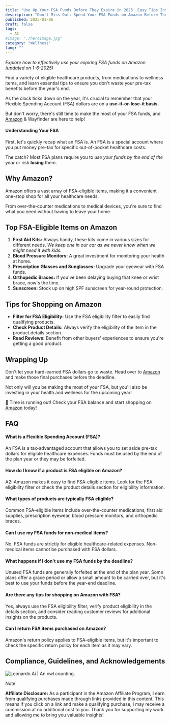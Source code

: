 ```yaml
---
title: "Use Up Your FSA Funds Before They Expire in 2025: Easy Tips Inside!"
description: "Don't Miss Out: Spend Your FSA Funds on Amazon Before They Expire!"
published: 2025-01-06
draft: false
tags:
  - AI
#image: "./heroImage.jpg"
category: "Wellness"
lang: ""
---
```



_Explore how to effectively use your expiring FSA funds on Amazon (updated on 1-6-2025)_

Find a variety of eligible healthcare products, from medications to wellness items, and learn essential tips to ensure you don't waste your pre-tax benefits before the year's end.

As the clock ticks down on the year, it's crucial to remember that your Flexible Spending Account (FSA) dollars are on a **use-it-or-lose-it basis.**

 But don't worry, there's still time to make the most of your FSA funds, and [Amazon](https://amzn.to/3JN9vCm) & Wayfinder are here to help!

#### Understanding Your FSA

First, let's quickly recap what an FSA is. An FSA is a special account where you put money pre-tax for specific out-of-pocket healthcare costs.

The catch? Most FSA plans require you to _use your funds by the end of the year_ or risk **losing** them.


## Why Amazon?

Amazon offers a vast array of FSA-eligible items, making it a convenient one-stop shop for all your healthcare needs.

From over-the-counter medications to medical devices, you're sure to find what you need without having to leave your home.

## Top FSA-Eligible Items on Amazon

1. **First Aid Kits:** Always handy, these kits come in various sizes for different needs. _We keep one in our car as we never know when we might need it with kids._
2. **Blood Pressure Monitors:** A great investment for monitoring your health at home.
3. **Prescription Glasses and Sunglasses:** Upgrade your eyewear with FSA funds.
4. **Orthopedic Braces:** If you've been delaying buying that knee or wrist brace, now's the time.
5. **Sunscreen:** Stock up on high SPF sunscreen for year-round protection.

## Tips for Shopping on Amazon

- **Filter for FSA Eligibility:** Use the FSA eligibility filter to easily find qualifying products.
- **Check Product Details:** Always verify the eligibility of the item in the product details section.
- **Read Reviews:** Benefit from other buyers' experiences to ensure you're getting a good product.

## Wrapping Up

Don't let your hard-earned FSA dollars go to waste. Head over to [Amazon](https://amzn.to/3JN9vCm) and make those final purchases before the deadline.

Not only will you be making the most of your FSA, but you'll also be investing in your health and wellness for the upcoming year!

💨 Time is running out! Check your FSA balance and start shopping on [Amazon](https://amzn.to/3JN9vCm) today!

## FAQ

#### **What is a Flexible Spending Account (FSA)?**

An FSA is a tax-advantaged account that allows you to set aside pre-tax dollars for eligible healthcare expenses. Funds must be used by the end of the plan year or they may be forfeited.

#### **How do I know if a product is FSA eligible on Amazon?**

A2: Amazon makes it easy to find FSA-eligible items. Look for the FSA eligibility filter or check the product details section for eligibility information.

#### **What types of products are typically FSA eligible?**

Common FSA-eligible items include over-the-counter medications, first aid supplies, prescription eyewear, blood pressure monitors, and orthopedic braces.

#### **Can I use my FSA funds for non-medical items?**

No, FSA funds are strictly for eligible healthcare-related expenses. Non-medical items cannot be purchased with FSA dollars.

#### **What happens if I don't use my FSA funds by the deadline?**

Unused FSA funds are generally forfeited at the end of the plan year. Some plans offer a grace period or allow a small amount to be carried over, but it's best to use your funds before the year-end deadline.

#### **Are there any tips for shopping on Amazon with FSA?**

Yes, always use the FSA eligibility filter, verify product eligibility in the details section, and consider reading customer reviews for additional insights on the products.

#### **Can I return FSA items purchased on Amazon?**

Amazon's return policy applies to FSA-eligible items, but it's important to check the specific return policy for each item as it may vary.

## Compliance, Guidelines, and Acknowledgements

![Leonardo.Ai | An owl counting.](https://res-5.cloudinary.com/ddicetqs5/image/upload/f_auto,fl_force_strip,q_auto:best/v1/wayfinder-ghost-blog/0_uGgtPirpHbchvnrc)

> [!NOTE]
> **Affiliate Disclosure:** As a participant in the Amazon Affiliate Program, I earn from qualifying purchases made through links provided in this content. This means if you click on a link and make a qualifying purchase, I may receive a commission at no additional cost to you. Thank you for supporting my work and allowing me to bring you valuable insights!
